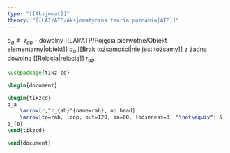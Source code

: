 ```yaml
---
type: "[[Aksjomat]]"
theory: "[[LAI/ATP/Aksjomatyczna teoria poznania|ATP]]"
---
```

$o_{a} \not\equiv r_{ab}$ - dowolny [[LAI/ATP/Pojęcia pierwotne/Obiekt elementarny|obiekt]] $o_a$ [[Brak tożsamości|nie jest tożsamy]] z żadną dowolną [[Relacja|relacją]] $r_{ab}$

```tikz
\usepackage{tikz-cd}

\begin{document}

\begin{tikzcd}
o_a 
	\arrow[r,"r_{ab}"{name=rab}, no head]
	\arrow[to=rab, loop, out=120, in=60, looseness=3, "\not\equiv"] & 
o_{b}
\end{tikzcd}

\end{document}

```
